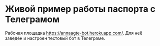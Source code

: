 # Живой пример работы паспорта с Телеграмом

Рабочая площадка https://annaagte-bot.herokuapp.com/.
Для неё заведён и настроен тестовый бот в Телеграме.